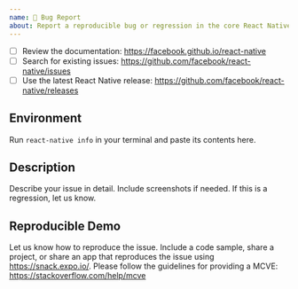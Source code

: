 ```yaml
---
name: 🐛 Bug Report
about: Report a reproducible bug or regression in the core React Native library.
---
```


<!-- Requirements: please go through this checklist before opening a new issue -->
  - [ ] Review the documentation: https://facebook.github.io/react-native
  - [ ] Search for existing issues: https://github.com/facebook/react-native/issues
  - [ ] Use the latest React Native release: https://github.com/facebook/react-native/releases

## Environment
Run `react-native info` in your terminal and paste its contents here.

## Description
Describe your issue in detail. Include screenshots if needed. If this is a regression, let us know.

## Reproducible Demo
Let us know how to reproduce the issue. Include a code sample, share a project, or     share an app that reproduces the issue using https://snack.expo.io/. Please follow the guidelines for providing a MCVE: https://stackoverflow.com/help/mcve
